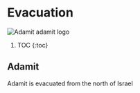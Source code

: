 # Evacuation
![](/images/logo.png "Adamit adamit logo")

1. TOC
{:toc}

## Adamit
Adamit is evacuated from the north of Israel